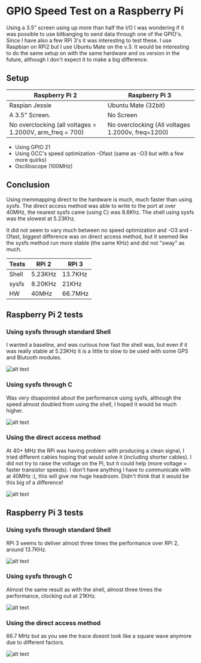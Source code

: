 # GPIO Speed Test on a Raspberry Pi
Using a 3.5" screen using up more than half the I/O I was wondering if it was possible to use bitbanging to send data through one of the GPIO's. Since I have also a few RPi 3's it was interesting to test these. I use Raspbian on RPi2 but I use Ubuntu Mate on the v.3. It would be interesting to do the same setup on with the same hardware and os version in the future, although I don't expect it to make a big difference.

## Setup
Raspberry Pi 2 | Raspberry Pi 3
-------------- | --------------
Raspian Jessie | Ubuntu Mate (32bit)
A 3.5" Screen. | No Screen
No overclocking (all voltages = 1.2000V, arm_freq = 700) | No overclocking (All voltages 1.2000v, freq=1200)

* Using GPIO 21
* Using GCC's speed optimization -Ofast (same as -O3 but with a few more quirks)
* Oscilloscope (100MHz)

## Conclusion
Using memmapping direct to the hardware is much, much faster than using sysfs. The direct access method was able to write to the port at over 40MHz, the nearest sysfs came (using C) was 8.6Khz. The shell using sysfs was the slowest at 5.23Khz.

It did not seem to vary much between no speed optimization and -O3 and -Ofast, biggest difference was on direct access method, but it seemed like the sysfs method run more stable (the same KHz) and did not "sway" as much.

Tests | RPi 2 | RPi 3
------|------ | -----
Shell | 5.23KHz | 13.7KHz     
sysfs | 8.20KHz | 21KHz 
HW    | 40MHz   | 66.7MHz 

## Raspberry Pi 2 tests
### Using sysfs through standard Shell
I wanted a baseline, and was curious how fast the shell was, but even if it was really stable at 5.23KHz it is a little to slow to be used with some GPS and Blutooth modules.

![alt text](rpi2-speed-test-using-shell.png "Using standard Shell RPi2")

### Using sysfs through C 
Was very disapointed about the performance using sysfs, although the speed almost doubled from using the shell, I hoped it would be much higher.

![alt text](rpi2-speed-test-using-sys.png "Using sysfs RPi2")

### Using the direct access method
At 40+ MHz the RPi was having problem with producing a clean signal, I tried different cables hoping that would solve it (including shorter cables). I did not try to raise the voltage on the Pi, but it could help (more voltage = faster transistor speeds). I don't have anything I have to communicate with at 40MHz :), this will give me huge headroom. Didn't think that it would be this big of a difference!

![alt text](rpi2-speed-test-using-hw.png "Using direct access to hw RPi2")


## Raspberry Pi 3 tests
### Using sysfs through standard Shell
RPi 3 seems to deliver almost three times the performance over RPi 2, around 13.7KHz.

![alt text](rpi3-speed-test-using-shell.png "Using standard Shell")

### Using sysfs through C 
Almost the same result as with the shell, almost three times the performance, clocking out at 21KHz.

![alt text](rpi3-speed-test-using-sys.png "Using sysfs")

### Using the direct access method
66.7 MHz but as you see the trace doesnt look like a square wave anymore due to different factors.

![alt text](rpi3-speed-test-using-hw.png "Using direct access to hw")

